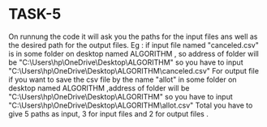 # TASK-5
On runnung the code it will ask you the paths for the input files ans well as the desired path for the output files.
Eg : if input file named "canceled.csv" is in some folder on desktop named ALGORITHM , so address of folder will be  "C:\Users\hp\OneDrive\Desktop\ALGORITHM" so you have to input "C:\Users\hp\OneDrive\Desktop\ALGORITHM\canceled.csv"
For output file if you want to save the csv file by the name "allot" in some folder on desktop named ALGORITHM ,address of folder will be  "C:\Users\hp\OneDrive\Desktop\ALGORITHM" so you have to input "C:\Users\hp\OneDrive\Desktop\ALGORITHM\allot.csv"
Total you have to give 5 paths as input, 3 for input files and 2 for output files .
